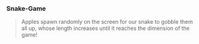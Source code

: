 ### Snake-Game
>Apples spawn randomly on the screen for our snake to gobble them all up, whose length increases until it reaches the dimension of the game!
